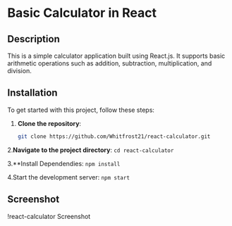 # Basic Calculator in React

## Description
This is a simple calculator application built using React.js. It supports basic arithmetic operations such as addition, subtraction, multiplication, and division.

## Installation
To get started with this project, follow these steps:

1. **Clone the repository**:
   ```bash
   git clone https://github.com/Whitfrost21/react-calculator.git

2.**Navigate to the project directory**:
  `cd react-calculator`
  
3.**Install Dependendies:
  `npm install`

4.Start the development server:
  `npm start`

## Screenshot
!react-calculator Screenshot




